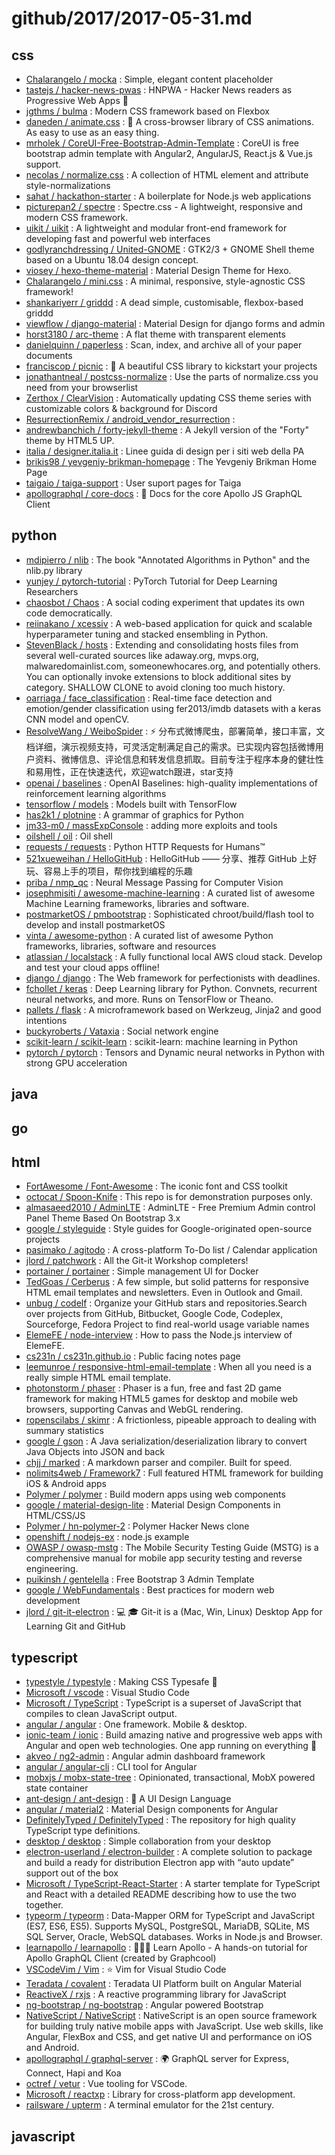 # github/2017/2017-05-31.md



## css

- [Chalarangelo / mocka](https://github.com/Chalarangelo/mocka) : Simple, elegant content placeholder
- [tastejs / hacker-news-pwas](https://github.com/tastejs/hacker-news-pwas) : HNPWA - Hacker News readers as Progressive Web Apps 📱
- [jgthms / bulma](https://github.com/jgthms/bulma) : Modern CSS framework based on Flexbox
- [daneden / animate.css](https://github.com/daneden/animate.css) : 🍿 A cross-browser library of CSS animations. As easy to use as an easy thing.
- [mrholek / CoreUI-Free-Bootstrap-Admin-Template](https://github.com/mrholek/CoreUI-Free-Bootstrap-Admin-Template) : CoreUI is free bootstrap admin template with Angular2, AngularJS, React.js & Vue.js support.
- [necolas / normalize.css](https://github.com/necolas/normalize.css) : A collection of HTML element and attribute style-normalizations
- [sahat / hackathon-starter](https://github.com/sahat/hackathon-starter) : A boilerplate for Node.js web applications
- [picturepan2 / spectre](https://github.com/picturepan2/spectre) : Spectre.css - A lightweight, responsive and modern CSS framework.
- [uikit / uikit](https://github.com/uikit/uikit) : A lightweight and modular front-end framework for developing fast and powerful web interfaces
- [godlyranchdressing / United-GNOME](https://github.com/godlyranchdressing/United-GNOME) : GTK2/3 + GNOME Shell theme based on a Ubuntu 18.04 design concept.
- [viosey / hexo-theme-material](https://github.com/viosey/hexo-theme-material) : Material Design Theme for Hexo.
- [Chalarangelo / mini.css](https://github.com/Chalarangelo/mini.css) : A minimal, responsive, style-agnostic CSS framework!
- [shankariyerr / griddd](https://github.com/shankariyerr/griddd) : A dead simple, customisable, flexbox-based griddd
- [viewflow / django-material](https://github.com/viewflow/django-material) : Material Design for django forms and admin
- [horst3180 / arc-theme](https://github.com/horst3180/arc-theme) : A flat theme with transparent elements
- [danielquinn / paperless](https://github.com/danielquinn/paperless) : Scan, index, and archive all of your paper documents
- [franciscop / picnic](https://github.com/franciscop/picnic) : 👜 A beautiful CSS library to kickstart your projects
- [jonathantneal / postcss-normalize](https://github.com/jonathantneal/postcss-normalize) : Use the parts of normalize.css you need from your browserlist
- [Zerthox / ClearVision](https://github.com/Zerthox/ClearVision) : Automatically updating CSS theme series with customizable colors & background for Discord
- [ResurrectionRemix / android_vendor_resurrection](https://github.com/ResurrectionRemix/android_vendor_resurrection) : 
- [andrewbanchich / forty-jekyll-theme](https://github.com/andrewbanchich/forty-jekyll-theme) : A Jekyll version of the "Forty" theme by HTML5 UP.
- [italia / designer.italia.it](https://github.com/italia/designer.italia.it) : Linee guida di design per i siti web della PA
- [brikis98 / yevgeniy-brikman-homepage](https://github.com/brikis98/yevgeniy-brikman-homepage) : The Yevgeniy Brikman Home Page
- [taigaio / taiga-support](https://github.com/taigaio/taiga-support) : User suport pages for Taiga
- [apollographql / core-docs](https://github.com/apollographql/core-docs) : 📓 Docs for the core Apollo JS GraphQL Client


## python

- [mdipierro / nlib](https://github.com/mdipierro/nlib) : The book "Annotated Algorithms in Python" and the nlib.py library
- [yunjey / pytorch-tutorial](https://github.com/yunjey/pytorch-tutorial) : PyTorch Tutorial for Deep Learning Researchers
- [chaosbot / Chaos](https://github.com/chaosbot/Chaos) : A social coding experiment that updates its own code democratically.
- [reiinakano / xcessiv](https://github.com/reiinakano/xcessiv) : A web-based application for quick and scalable hyperparameter tuning and stacked ensembling in Python.
- [StevenBlack / hosts](https://github.com/StevenBlack/hosts) : Extending and consolidating hosts files from several well-curated sources like adaway.org, mvps.org, malwaredomainlist.com, someonewhocares.org, and potentially others. You can optionally invoke extensions to block additional sites by category. SHALLOW CLONE to avoid cloning too much history.
- [oarriaga / face_classification](https://github.com/oarriaga/face_classification) : Real-time face detection and emotion/gender classification using fer2013/imdb datasets with a keras CNN model and openCV.
- [ResolveWang / WeiboSpider](https://github.com/ResolveWang/WeiboSpider) : ⚡️ 分布式微博爬虫，部署简单，接口丰富，文档详细，演示视频支持，可灵活定制满足自己的需求。已实现内容包括微博用户资料、微博信息、评论信息和转发信息抓取。目前专注于程序本身的健壮性和易用性，正在快速迭代，欢迎watch跟进，star支持
- [openai / baselines](https://github.com/openai/baselines) : OpenAI Baselines: high-quality implementations of reinforcement learning algorithms
- [tensorflow / models](https://github.com/tensorflow/models) : Models built with TensorFlow
- [has2k1 / plotnine](https://github.com/has2k1/plotnine) : A grammar of graphics for Python
- [jm33-m0 / massExpConsole](https://github.com/jm33-m0/massExpConsole) : adding more exploits and tools
- [oilshell / oil](https://github.com/oilshell/oil) : Oil shell
- [requests / requests](https://github.com/requests/requests) : Python HTTP Requests for Humans™
- [521xueweihan / HelloGitHub](https://github.com/521xueweihan/HelloGitHub) : HelloGitHub —— 分享、推荐 GitHub 上好玩、容易上手的项目，帮你找到编程的乐趣
- [priba / nmp_qc](https://github.com/priba/nmp_qc) : Neural Message Passing for Computer Vision
- [josephmisiti / awesome-machine-learning](https://github.com/josephmisiti/awesome-machine-learning) : A curated list of awesome Machine Learning frameworks, libraries and software.
- [postmarketOS / pmbootstrap](https://github.com/postmarketOS/pmbootstrap) : Sophisticated chroot/build/flash tool to develop and install postmarketOS
- [vinta / awesome-python](https://github.com/vinta/awesome-python) : A curated list of awesome Python frameworks, libraries, software and resources
- [atlassian / localstack](https://github.com/atlassian/localstack) : A fully functional local AWS cloud stack. Develop and test your cloud apps offline!
- [django / django](https://github.com/django/django) : The Web framework for perfectionists with deadlines.
- [fchollet / keras](https://github.com/fchollet/keras) : Deep Learning library for Python. Convnets, recurrent neural networks, and more. Runs on TensorFlow or Theano.
- [pallets / flask](https://github.com/pallets/flask) : A microframework based on Werkzeug, Jinja2 and good intentions
- [buckyroberts / Vataxia](https://github.com/buckyroberts/Vataxia) : Social network engine
- [scikit-learn / scikit-learn](https://github.com/scikit-learn/scikit-learn) : scikit-learn: machine learning in Python
- [pytorch / pytorch](https://github.com/pytorch/pytorch) : Tensors and Dynamic neural networks in Python with strong GPU acceleration


## java



## go



## html

- [FortAwesome / Font-Awesome](https://github.com/FortAwesome/Font-Awesome) : The iconic font and CSS toolkit
- [octocat / Spoon-Knife](https://github.com/octocat/Spoon-Knife) : This repo is for demonstration purposes only.
- [almasaeed2010 / AdminLTE](https://github.com/almasaeed2010/AdminLTE) : AdminLTE - Free Premium Admin control Panel Theme Based On Bootstrap 3.x
- [google / styleguide](https://github.com/google/styleguide) : Style guides for Google-originated open-source projects
- [pasimako / agitodo](https://github.com/pasimako/agitodo) : A cross-platform To-Do list / Calendar application
- [jlord / patchwork](https://github.com/jlord/patchwork) : All the Git-it Workshop completers!
- [portainer / portainer](https://github.com/portainer/portainer) : Simple management UI for Docker
- [TedGoas / Cerberus](https://github.com/TedGoas/Cerberus) : A few simple, but solid patterns for responsive HTML email templates and newsletters. Even in Outlook and Gmail.
- [unbug / codelf](https://github.com/unbug/codelf) : Organize your GitHub stars and repositories.Search over projects from GitHub, Bitbucket, Google Code, Codeplex, Sourceforge, Fedora Project to find real-world usage variable names
- [ElemeFE / node-interview](https://github.com/ElemeFE/node-interview) : How to pass the Node.js interview of ElemeFE.
- [cs231n / cs231n.github.io](https://github.com/cs231n/cs231n.github.io) : Public facing notes page
- [leemunroe / responsive-html-email-template](https://github.com/leemunroe/responsive-html-email-template) : When all you need is a really simple HTML email template.
- [photonstorm / phaser](https://github.com/photonstorm/phaser) : Phaser is a fun, free and fast 2D game framework for making HTML5 games for desktop and mobile web browsers, supporting Canvas and WebGL rendering.
- [ropenscilabs / skimr](https://github.com/ropenscilabs/skimr) : A frictionless, pipeable approach to dealing with summary statistics
- [google / gson](https://github.com/google/gson) : A Java serialization/deserialization library to convert Java Objects into JSON and back
- [chjj / marked](https://github.com/chjj/marked) : A markdown parser and compiler. Built for speed.
- [nolimits4web / Framework7](https://github.com/nolimits4web/Framework7) : Full featured HTML framework for building iOS & Android apps
- [Polymer / polymer](https://github.com/Polymer/polymer) : Build modern apps using web components
- [google / material-design-lite](https://github.com/google/material-design-lite) : Material Design Components in HTML/CSS/JS
- [Polymer / hn-polymer-2](https://github.com/Polymer/hn-polymer-2) : Polymer Hacker News clone
- [openshift / nodejs-ex](https://github.com/openshift/nodejs-ex) : node.js example
- [OWASP / owasp-mstg](https://github.com/OWASP/owasp-mstg) : The Mobile Security Testing Guide (MSTG) is a comprehensive manual for mobile app security testing and reverse engineering.
- [puikinsh / gentelella](https://github.com/puikinsh/gentelella) : Free Bootstrap 3 Admin Template
- [google / WebFundamentals](https://github.com/google/WebFundamentals) : Best practices for modern web development
- [jlord / git-it-electron](https://github.com/jlord/git-it-electron) : 💻 🎓 Git-it is a (Mac, Win, Linux) Desktop App for Learning Git and GitHub


## typescript

- [typestyle / typestyle](https://github.com/typestyle/typestyle) : Making CSS Typesafe 🌹
- [Microsoft / vscode](https://github.com/Microsoft/vscode) : Visual Studio Code
- [Microsoft / TypeScript](https://github.com/Microsoft/TypeScript) : TypeScript is a superset of JavaScript that compiles to clean JavaScript output.
- [angular / angular](https://github.com/angular/angular) : One framework. Mobile & desktop.
- [ionic-team / ionic](https://github.com/ionic-team/ionic) : Build amazing native and progressive web apps with Angular and open web technologies. One app running on everything 🎉
- [akveo / ng2-admin](https://github.com/akveo/ng2-admin) : Angular admin dashboard framework
- [angular / angular-cli](https://github.com/angular/angular-cli) : CLI tool for Angular
- [mobxjs / mobx-state-tree](https://github.com/mobxjs/mobx-state-tree) : Opinionated, transactional, MobX powered state container
- [ant-design / ant-design](https://github.com/ant-design/ant-design) : 🐜 A UI Design Language
- [angular / material2](https://github.com/angular/material2) : Material Design components for Angular
- [DefinitelyTyped / DefinitelyTyped](https://github.com/DefinitelyTyped/DefinitelyTyped) : The repository for high quality TypeScript type definitions.
- [desktop / desktop](https://github.com/desktop/desktop) : Simple collaboration from your desktop
- [electron-userland / electron-builder](https://github.com/electron-userland/electron-builder) : A complete solution to package and build a ready for distribution Electron app with “auto update” support out of the box
- [Microsoft / TypeScript-React-Starter](https://github.com/Microsoft/TypeScript-React-Starter) : A starter template for TypeScript and React with a detailed README describing how to use the two together.
- [typeorm / typeorm](https://github.com/typeorm/typeorm) : Data-Mapper ORM for TypeScript and JavaScript (ES7, ES6, ES5). Supports MySQL, PostgreSQL, MariaDB, SQLite, MS SQL Server, Oracle, WebSQL databases. Works in Node.js and Browser.
- [learnapollo / learnapollo](https://github.com/learnapollo/learnapollo) : 👩🏻‍🏫 Learn Apollo - A hands-on tutorial for Apollo GraphQL Client (created by Graphcool)
- [VSCodeVim / Vim](https://github.com/VSCodeVim/Vim) : ⭐️ Vim for Visual Studio Code
- [Teradata / covalent](https://github.com/Teradata/covalent) : Teradata UI Platform built on Angular Material
- [ReactiveX / rxjs](https://github.com/ReactiveX/rxjs) : A reactive programming library for JavaScript
- [ng-bootstrap / ng-bootstrap](https://github.com/ng-bootstrap/ng-bootstrap) : Angular powered Bootstrap
- [NativeScript / NativeScript](https://github.com/NativeScript/NativeScript) : NativeScript is an open source framework for building truly native mobile apps with JavaScript. Use web skills, like Angular, FlexBox and CSS, and get native UI and performance on iOS and Android.
- [apollographql / graphql-server](https://github.com/apollographql/graphql-server) : 🌍 GraphQL server for Express, Connect, Hapi and Koa
- [octref / vetur](https://github.com/octref/vetur) : Vue tooling for VSCode.
- [Microsoft / reactxp](https://github.com/Microsoft/reactxp) : Library for cross-platform app development.
- [railsware / upterm](https://github.com/railsware/upterm) : A terminal emulator for the 21st century.


## javascript
